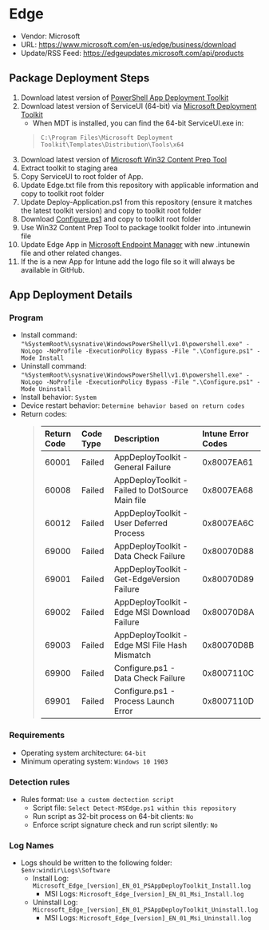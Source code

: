 #  Edge

  - Vendor: Microsoft
  - URL: https://www.microsoft.com/en-us/edge/business/download
  - Update/RSS Feed: https://edgeupdates.microsoft.com/api/products

## Package Deployment Steps
1. Download latest version of [PowerShell App Deployment Toolkit](https://github.com/PSAppDeployToolkit/PSAppDeployToolkit/releases)
2. Download latest version of ServiceUI (64-bit) via [Microsoft Deployment Toolkit](https://aka.ms/mdtdownload)
   - When MDT is installed, you can find the 64-bit ServiceUI.exe in:
   > `C:\Program Files\Microsoft Deployment Toolkit\Templates\Distribution\Tools\x64`
3. Download latest version of [Microsoft Win32 Content Prep Tool](https://github.com/microsoft/Microsoft-Win32-Content-Prep-Tool)
4. Extract toolkit to staging area
5. Copy ServiceUI to root folder of App.
6. Update Edge.txt file from this repository with applicable information
   and copy to toolkit root folder
7.  Update Deploy-Application.ps1 from this repository (ensure it matches the latest toolkit version) and copy to toolkit root folder
8.  Download [Configure.ps1](https://github.com/aentringer/intune-apps/raw/main/Intune/Configure.ps1) and copy to toolkit root folder
9.  Use Win32 Content Prep Tool to package toolkit folder into .intunewin file
10. Update Edge App in [Microsoft Endpoint Manager](https://endpoint.microsoft.com) with new .intunewin file and other related changes.
11. If the is a new App for Intune add the logo file so it will always be available in GitHub.

## App Deployment Details

### Program
- Install command: `"%SystemRoot%\sysnative\WindowsPowerShell\v1.0\powershell.exe" -NoLogo -NoProfile -ExecutionPolicy Bypass -File ".\Configure.ps1" -Mode Install`
- Uninstall command: `"%SystemRoot%\sysnative\WindowsPowerShell\v1.0\powershell.exe" -NoLogo -NoProfile -ExecutionPolicy Bypass -File ".\Configure.ps1" -Mode Uninstall`
- Install behavior: `System`
- Device restart behavior: `Determine behavior based on return codes`
- Return codes:
  > | Return Code    | Code Type    | Description                                      | Intune Error Codes    |
  > | :------------- | :----------- | :----------------------------------------------- | :-------------------- |
  > | 60001          | Failed       | AppDeployToolkit - General Failure               | 0x8007EA61            |
  > | 60008          | Failed       | AppDeployToolkit - Failed to DotSource Main file | 0x8007EA68            |
  > | 60012          | Failed       | AppDeployToolkit - User Deferred Process         | 0x8007EA6C            |
  > | 69000          | Failed       | AppDeployToolkit - Data Check Failure            | 0x80070D88            |
  > | 69001          | Failed       | AppDeployToolkit - Get-EdgeVersion Failure       | 0x80070D89            |
  > | 69002          | Failed       | AppDeployToolkit - Edge MSI Download Failure     | 0x80070D8A            |
  > | 69003          | Failed       | AppDeployToolkit - Edge MSI File Hash Mismatch   | 0x80070D8B            |
  > | 69900          | Failed       | Configure.ps1    - Data Check Failure            | 0x8007110C            |
  > | 69901          | Failed       | Configure.ps1    - Process Launch Error          | 0x8007110D            |

### Requirements
- Operating system architecture: `64-bit`
- Minimum operating system: `Windows 10 1903`

### Detection rules
- Rules format: `Use a custom dectection script`
  - Script file: `Select Detect-MSEdge.ps1 within this repository`
  - Run script as 32-bit process on 64-bit clients: `No`
  - Enforce script signature check and run script silently: `No`

### Log Names
- Logs should be written to the following folder: `$env:windir\Logs\Software`
  - Install Log: `Microsoft_Edge_[version]_EN_01_PSAppDeployToolkit_Install.log`
    - MSI Logs: `Microsoft_Edge_[version]_EN_01_Msi_Install.log`
  - Uninstall Log: `Microsoft_Edge_[version]_EN_01_PSAppDeployToolkit_Uninstall.log`
    - MSI Logs: `Microsoft_Edge_[version]_EN_01_Msi_Uninstall.log`
